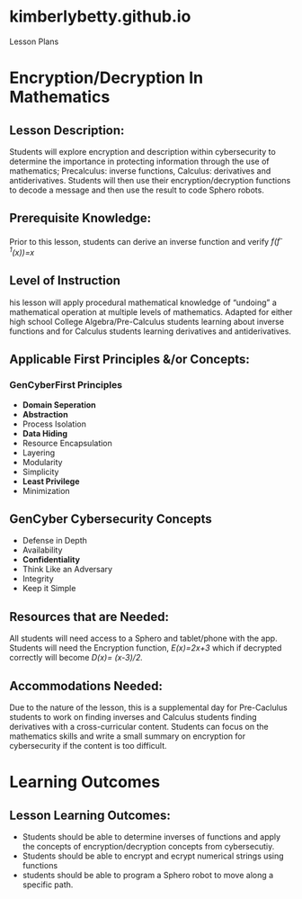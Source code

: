 # kimberlybetty.github.io
Lesson Plans

# Encryption/Decryption In Mathematics
## Lesson Description: 
Students will explore encryption and description within cybersecurity to determine the importance in protecting information through the use of mathematics; Precalculus: inverse functions, Calculus: derivatives and antiderivatives. Students will then use their encryption/decryption functions to decode a message and then use the result to code Sphero robots. 

## Prerequisite Knowledge: 
Prior to this lesson, students can derive an inverse function and verify _f(f<sup>-1</sup>(x))=x_

## Level of Instruction
his lesson will apply procedural mathematical knowledge of “undoing” a mathematical operation at multiple levels of mathematics. Adapted for either high school College Algebra/Pre-Calculus students learning about inverse functions and for Calculus students learning derivatives and antiderivatives. 

## Applicable First Principles &/or Concepts: 
### GenCyberFirst Principles
* **Domain Seperation**
* **Abstraction**
* Process Isolation
* **Data Hiding**
* Resource Encapsulation
* Layering
* Modularity
* Simplicity
* **Least Privilege**
* Minimization

## GenCyber Cybersecurity Concepts
* Defense in Depth
* Availability
* **Confidentiality**
* Think Like an Adversary
* Integrity
* Keep it Simple

## Resources that are Needed: 
All students will need access to a Sphero and tablet/phone with the app.
Students will need the Encryption function, _E(x)=2x+3_ which if decrypted correctly will become _D(x)= (x-3)/2._

## Accommodations Needed:
Due to the nature of the lesson, this is a supplemental day for Pre-Caclulus students to work on finding inverses and Calculus students finding derivatives with a cross-curricular content. Students can focus on the mathematics skills and write a small summary on encryption for cybersecurity if the content is too difficult. 

# Learning Outcomes
## Lesson Learning Outcomes: 
* Students should be able to determine inverses of functions and apply the concepts of encryption/decryption concepts from cybersecutiy. 
* Students should be able to encrypt and ecrypt numerical strings using functions
* students should be able to program a Sphero robot to move along a specific path.


